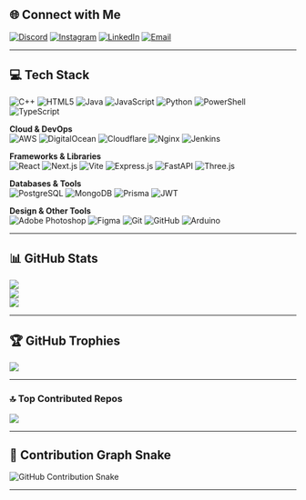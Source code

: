 ## 🌐 Connect with Me
[![Discord](https://img.shields.io/badge/Discord-%237289DA.svg?logo=discord&logoColor=white)](https://discord.gg/death.xi11) 
[![Instagram](https://img.shields.io/badge/Instagram-%23E4405F.svg?logo=Instagram&logoColor=white)](https://instagram.com/hardik.xi11) 
[![LinkedIn](https://img.shields.io/badge/LinkedIn-%230077B5.svg?logo=linkedin&logoColor=white)](https://www.linkedin.com/in/hardik-kumar-83016b331/) 
[![Email](https://img.shields.io/badge/Email-D14836?logo=gmail&logoColor=white)](mailto:hardikkumarpro0005@gmail.com) 

---

## 💻 Tech Stack
![C++](https://img.shields.io/badge/C++-%2300599C.svg?style=for-the-badge&logo=c%2B%2B&logoColor=white) 
![HTML5](https://img.shields.io/badge/HTML5-%23E34F26.svg?style=for-the-badge&logo=html5&logoColor=white) 
![Java](https://img.shields.io/badge/Java-%23ED8B00.svg?style=for-the-badge&logo=openjdk&logoColor=white) 
![JavaScript](https://img.shields.io/badge/JavaScript-%23323330.svg?style=for-the-badge&logo=javascript&logoColor=%23F7DF1E) 
![Python](https://img.shields.io/badge/Python-3670A0?style=for-the-badge&logo=python&logoColor=ffdd54) 
![PowerShell](https://img.shields.io/badge/PowerShell-%235391FE.svg?style=for-the-badge&logo=powershell&logoColor=white) 
![TypeScript](https://img.shields.io/badge/TypeScript-%23007ACC.svg?style=for-the-badge&logo=typescript&logoColor=white) 

**Cloud & DevOps**  
![AWS](https://img.shields.io/badge/AWS-%23FF9900.svg?style=for-the-badge&logo=amazon-aws&logoColor=white) 
![DigitalOcean](https://img.shields.io/badge/DigitalOcean-%230167ff.svg?style=for-the-badge&logo=digitalocean&logoColor=white) 
![Cloudflare](https://img.shields.io/badge/Cloudflare-F38020?style=for-the-badge&logo=cloudflare&logoColor=white) 
![Nginx](https://img.shields.io/badge/Nginx-%23009639.svg?style=for-the-badge&logo=nginx&logoColor=white) 
![Jenkins](https://img.shields.io/badge/Jenkins-%232C5263.svg?style=for-the-badge&logo=jenkins&logoColor=white) 

**Frameworks & Libraries**  
![React](https://img.shields.io/badge/React-%2320232a.svg?style=for-the-badge&logo=react&logoColor=%2361DAFB) 
![Next.js](https://img.shields.io/badge/Next.js-black?style=for-the-badge&logo=next.js&logoColor=white) 
![Vite](https://img.shields.io/badge/Vite-%23646CFF.svg?style=for-the-badge&logo=vite&logoColor=white) 
![Express.js](https://img.shields.io/badge/Express.js-%23404d59.svg?style=for-the-badge&logo=express&logoColor=%2361DAFB) 
![FastAPI](https://img.shields.io/badge/FastAPI-005571?style=for-the-badge&logo=fastapi) 
![Three.js](https://img.shields.io/badge/Three.js-black?style=for-the-badge&logo=three.js&logoColor=white) 

**Databases & Tools**  
![PostgreSQL](https://img.shields.io/badge/PostgreSQL-%23316192.svg?style=for-the-badge&logo=postgresql&logoColor=white) 
![MongoDB](https://img.shields.io/badge/MongoDB-%234ea94b.svg?style=for-the-badge&logo=mongodb&logoColor=white) 
![Prisma](https://img.shields.io/badge/Prisma-3982CE?style=for-the-badge&logo=prisma&logoColor=white) 
![JWT](https://img.shields.io/badge/JWT-black?style=for-the-badge&logo=JSON%20web%20tokens) 

**Design & Other Tools**  
![Adobe Photoshop](https://img.shields.io/badge/Adobe%20Photoshop-%2331A8FF.svg?style=for-the-badge&logo=adobe%20photoshop&logoColor=white) 
![Figma](https://img.shields.io/badge/Figma-%23F24E1E.svg?style=for-the-badge&logo=figma&logoColor=white) 
![Git](https://img.shields.io/badge/Git-%23F05033.svg?style=for-the-badge&logo=git&logoColor=white) 
![GitHub](https://img.shields.io/badge/GitHub-%23121011.svg?style=for-the-badge&logo=github&logoColor=white) 
![Arduino](https://img.shields.io/badge/Arduino-00979D?style=for-the-badge&logo=arduino&logoColor=white) 

---

## 📊 GitHub Stats
![](https://github-readme-stats.vercel.app/api?username=Hardik-Kumar0005&bg_color=000000&title_color=00aaff&text_color=ffffff&icon_color=00aaff&hide_border=false&include_all_commits=true&count_private=true)  
![](https://nirzak-streak-stats.vercel.app/?user=Hardik-Kumar0005&background=000000&ring=00aaff&fire=00aaff&currStreakLabel=00aaff&sideNums=ffffff&sideLabels=ffffff&dates=888888&hide_border=false)  
![](https://github-readme-stats.vercel.app/api/top-langs/?username=Hardik-Kumar0005&bg_color=000000&title_color=00aaff&text_color=ffffff&icon_color=00aaff&hide_border=false&include_all_commits=true&count_private=true&layout=compact)

---

## 🏆 GitHub Trophies
![](https://github-profile-trophy.vercel.app/?username=Hardik-Kumar0005&theme=discord&no-frame=false&no-bg=true&margin-w=4&title=MultiLanguage,Commits,Repositories,Stars,Followers,PullRequest&column=6&row=1)

---

### 🔝 Top Contributed Repos
![](https://github-contributor-stats.vercel.app/api?username=Hardik-Kumar0005&limit=5&bg_color=000000&title_color=00aaff&text_color=ffffff&hide_border=false&combine_all_yearly_contributions=true)

---
## 🐍 Contribution Graph Snake
![GitHub Contribution Snake](https://raw.githubusercontent.com/Hardik-Kumar0005/Hardik-Kumar0005/output/snake.gif)


---
